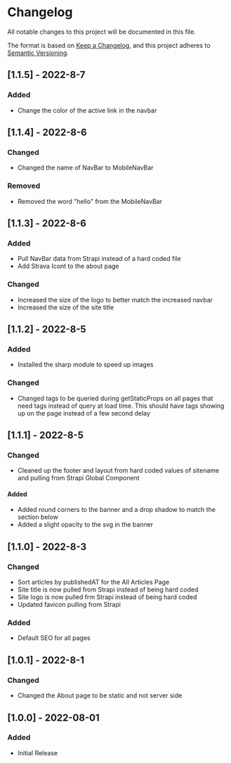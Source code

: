 # Changelog
All notable changes to this project will be documented in this file.

The format is based on [Keep a Changelog](https://keepachangelog.com/en/1.0.0/),
and this project adheres to [Semantic Versioning](https://semver.org/spec/v2.0.0.html).

## [1.1.5] - 2022-8-7
### Added
- Change the color of the active link in the navbar

## [1.1.4] - 2022-8-6
### Changed
- Changed the name of NavBar to MobileNavBar 

### Removed
- Removed the word "hello" from the MobileNavBar

## [1.1.3] - 2022-8-6
### Added
- Pull NavBar data from Strapi instead of a hard coded file
- Add Strava Icont to the about page

### Changed
- Increased the size of the logo to better match the increased navbar
- Increased the size of the site title

## [1.1.2] - 2022-8-5
### Added
- Installed the sharp module to speed up images

### Changed
- Changed tags to be queried during getStaticProps on all pages that need tags instead of query at load time. This should have tags showing up on the page instead of a few second delay

## [1.1.1] - 2022-8-5
### Changed
- Cleaned up the footer and layout from hard coded values of sitename and pulling from Strapi Global Component

#### Added
- Added round corners to the banner and a drop shadow to match the section below
- Added a slight opacity to the svg in the banner


## [1.1.0] - 2022-8-3
### Changed
- Sort articles by publishedAT for the All Articles Page
- Site title is now pulled from Strapi instead of being hard coded
- Site logo is now pulled frm Strapi instead of being hard coded
- Updated favicon pulling from Strapi

### Added
- Default SEO for all pages

## [1.0.1] - 2022-8-1
### Changed
- Changed the About page to be static and not server side

## [1.0.0] - 2022-08-01
### Added
- Initial Release
